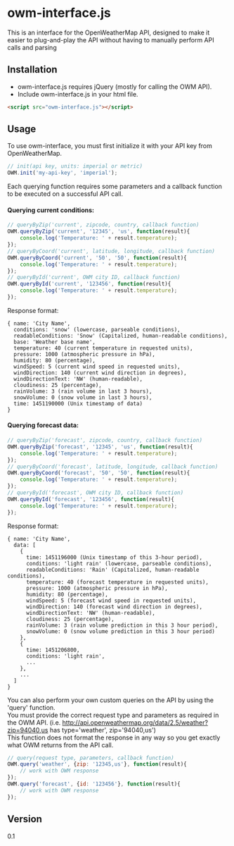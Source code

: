 # owm-interface.js

This is an interface for the OpenWeatherMap API, designed to make it easier to plug-and-play the API without having to
manually perform API calls and parsing

Installation
------------
* owm-interface.js requires jQuery (mostly for calling the OWM API).
* Include owm-interface.js in your html file.
```html
<script src="owm-interface.js"></script>
```

Usage
-----
To use owm-interface, you must first initialize it with your API key from OpenWeatherMap.
```javascript
// init(api key, units: imperial or metric)
OWM.init('my-api-key', 'imperial');
```

Each querying function requires some parameters and a callback function to be executed on a successful API call.

#### Querying current conditions:
```javascript
// queryByZip('current', zipcode, country, callback function)
OWM.queryByZip('current', '12345', 'us', function(result){
    console.log('Temperature: ' + result.temperature);
});
// queryByCoord('current', latitude, longitude, callback function)
OWM.queryByCoord('current', '50', '50', function(result){
    console.log('Temperature: ' + result.temperature);
});
// queryById('current', OWM city ID, callback function)
OWM.queryById('current', '123456', function(result){
    console.log('Temperature: ' + result.temperature);
});
```
Response format:
```
{ name: 'City Name',
  conditions: 'snow' (lowercase, parseable conditions),
  readableConditions: 'Snow' (Capitalized, human-readable conditions),
  base: 'Weather base name',
  temperature: 40 (current temperature in requested units),
  pressure: 1000 (atmospheric pressure in hPa),
  humidity: 80 (percentage),
  windSpeed: 5 (current wind speed in requested units),
  windDirection: 140 (current wind direction in degrees),
  windDirectionText: 'NW' (human-readable),
  cloudiness: 25 (percentage),
  rainVolume: 3 (rain volume in last 3 hours),
  snowVolume: 0 (snow volume in last 3 hours),
  time: 1451190000 (Unix timestamp of data)
}
```

#### Querying forecast data:
```javascript
// queryByZip('forecast', zipcode, country, callback function)
OWM.queryByZip('forecast', '12345', 'us', function(result){
    console.log('Temperature: ' + result.temperature);
});
// queryByCoord('forecast', latitude, longitude, callback function)
OWM.queryByCoord('forecast', '50', '50', function(result){
    console.log('Temperature: ' + result.temperature);
});
// queryById('forecast', OWM city ID, callback function)
OWM.queryById('forecast', '123456', function(result){
    console.log('Temperature: ' + result.temperature);
});
```
Response format:
```
{ name: 'City Name',
  data: [
    {
      time: 1451196000 (Unix timestamp of this 3-hour period),
      conditions: 'light rain' (lowercase, parseable conditions),
      readableConditions: 'Rain' (Capitalized, human-readable conditions),
      temperature: 40 (forecast temperature in requested units),
      pressure: 1000 (atmospheric pressure in hPa),
      humidity: 80 (percentage),
      windSpeed: 5 (forecast wind speed in requested units),
      windDirection: 140 (forecast wind direction in degrees),
      windDirectionText: 'NW' (human-readable),
      cloudiness: 25 (percentage),
      rainVolume: 3 (rain volume prediction in this 3 hour period),
      snowVolume: 0 (snow volume prediction in this 3 hour period)
    },
    {
      time: 1451206800,
      conditions: 'light rain',
      ...
    },
    ...
  ] 
}
```

You can also perform your own custom queries on the API by using the 'query' function.  
You must provide the correct request type and parameters as required in the OWM API.
(i.e. http://api.openweathermap.org/data/2.5/weather?zip=94040,us has type='weather', zip='94040,us')   
This function does not format the response in any way so you get exactly what OWM returns from the API call.
```javascript
// query(request type, parameters, callback function)
OWM.query('weather', {zip: '12345,us'}, function(result){
    // work with OWM response
});
OWM.query('forecast', {id: '123456'}, function(result){
    // work with OWM response
});
```

Version
----

0.1